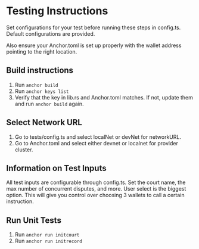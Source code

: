 # Testing Instructions

Set configurations for your test before running these steps in config.ts. Default configurations are provided.

Also ensure your Anchor.toml is set up properly with the wallet address pointing to the right location.

## Build instructions
1. Run `anchor build`
2. Run `anchor keys list`
3. Verify that the key in lib.rs and Anchor.toml matches. If not, update them and run `anchor build` again.

## Select Network URL
1. Go to tests/config.ts and select localNet or devNet for networkURL.
2. Go to Anchor.toml and select either devnet or localnet for provider cluster.

## Information on Test Inputs
All test inputs are configurable through config.ts. Set the court name, the max number of concurrent disputes, and more.
User select is the biggest option. This will give you control over choosing 3 wallets to call a certain instruction.

## Run Unit Tests
1. Run `anchor run initcourt`
2. Run `anchor run initrecord`